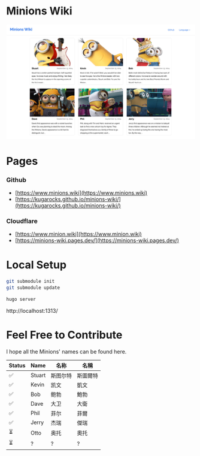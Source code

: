 # Minions Wiki

![Wiki Cover](/static/images/wiki-cover.jpg)

# Pages

### Github

* [https://www.minions.wiki](https://www.minions.wiki)
* [https://kugarocks.github.io/minions-wiki/](https://kugarocks.github.io/minions-wiki/)

### Cloudflare

* [https://www.minion.wiki](https://www.minion.wiki)
* [https://minions-wiki.pages.dev/](https://minions-wiki.pages.dev/)

# Local Setup

```bash
git submodule init
git submodule update
```

```bash
hugo server
```

http://localhost:1313/

# Feel Free to Contribute

I hope all the Minions' names can be found here.

| Status | Name | 名称 | 名稱 |
| --- | --- | --- | --- |
| ✅ | Stuart | 斯图尔特 | 斯圖爾特 |
| ✅ | Kevin | 凯文 | 凱文 |
| ✅ | Bob | 鲍勃 | 鮑勃 |
| ✅ | Dave | 大卫 | 大衛 |
| ✅ | Phil | 菲尔 | 菲爾 |
| ✅ | Jerry | 杰瑞 | 傑瑞 |
| ⏳ | Otto | 奥托 | 奧托 |
| ⏳ | ? | ? | ? |

